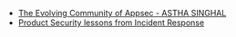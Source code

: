 

* [The Evolving Community of Appsec - ASTHA SINGHAL](https://www.youtube.com/watch?v=pyX55cde3mY&t=628s)
* [Product Security lessons from Incident Response](https://www.youtube.com/watch?v=g8mF6pfo5BU)
